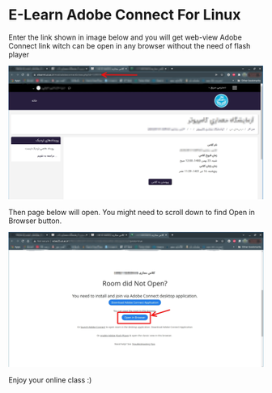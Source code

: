 # E-Learn Adobe Connect For Linux

Enter the link shown in image below and you will get web-view Adobe Connect link witch can be open in any browser without the need of flash player

![](https://github.com/SM2A/E_Learn_Adobe_Connect_Linux/blob/main/res/1.jpg?raw=true)

Then page below will open. You might need to scroll down to find Open in Browser button.

![](https://github.com/SM2A/E_Learn_Adobe_Connect_Linux/blob/main/res/2.jpg?raw=true)


Enjoy your online class :)
